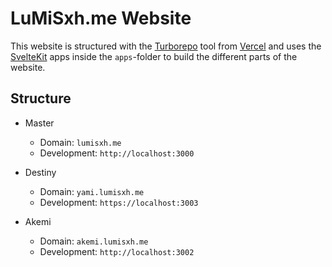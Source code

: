 # LuMiSxh.me Website

This website is structured with the [Turborepo](https://turbo.build/) tool from [Vercel](https://vercel.com/)
and uses the [SvelteKit](https://kit.svelte.dev/) apps inside the `apps`-folder to build the different parts
of the website.

## Structure

- Master
    - Domain: `lumisxh.me`
    - Development: `http://localhost:3000`
- Destiny
    - Domain: `yami.lumisxh.me`
    - Development: `https://localhost:3003`

- Akemi
  - Domain: `akemi.lumisxh.me`
  - Development: `http://localhost:3002`
